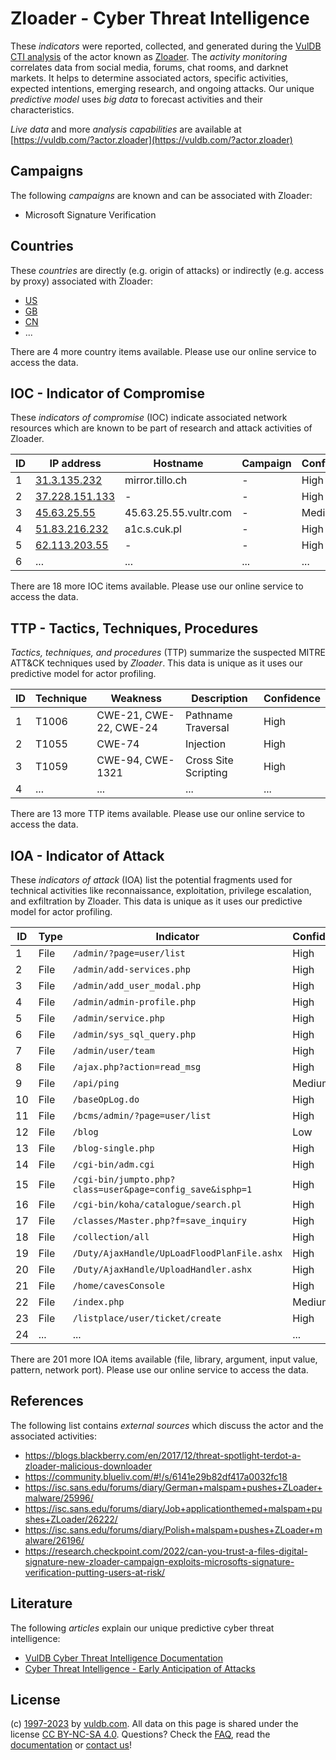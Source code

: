 # Zloader - Cyber Threat Intelligence

These _indicators_ were reported, collected, and generated during the [VulDB CTI analysis](https://vuldb.com/?kb.cti) of the actor known as [Zloader](https://vuldb.com/?actor.zloader). The _activity monitoring_ correlates data from social media, forums, chat rooms, and darknet markets. It helps to determine associated actors, specific activities, expected intentions, emerging research, and ongoing attacks. Our unique _predictive model_ uses _big data_ to forecast activities and their characteristics.

_Live data_ and more _analysis capabilities_ are available at [https://vuldb.com/?actor.zloader](https://vuldb.com/?actor.zloader)

## Campaigns

The following _campaigns_ are known and can be associated with Zloader:

* Microsoft Signature Verification

## Countries

These _countries_ are directly (e.g. origin of attacks) or indirectly (e.g. access by proxy) associated with Zloader:

* [US](https://vuldb.com/?country.us)
* [GB](https://vuldb.com/?country.gb)
* [CN](https://vuldb.com/?country.cn)
* ...

There are 4 more country items available. Please use our online service to access the data.

## IOC - Indicator of Compromise

These _indicators of compromise_ (IOC) indicate associated network resources which are known to be part of research and attack activities of Zloader.

ID | IP address | Hostname | Campaign | Confidence
-- | ---------- | -------- | -------- | ----------
1 | [31.3.135.232](https://vuldb.com/?ip.31.3.135.232) | mirror.tillo.ch | - | High
2 | [37.228.151.133](https://vuldb.com/?ip.37.228.151.133) | - | - | High
3 | [45.63.25.55](https://vuldb.com/?ip.45.63.25.55) | 45.63.25.55.vultr.com | - | Medium
4 | [51.83.216.232](https://vuldb.com/?ip.51.83.216.232) | a1c.s.cuk.pl | - | High
5 | [62.113.203.55](https://vuldb.com/?ip.62.113.203.55) | - | - | High
6 | ... | ... | ... | ...

There are 18 more IOC items available. Please use our online service to access the data.

## TTP - Tactics, Techniques, Procedures

_Tactics, techniques, and procedures_ (TTP) summarize the suspected MITRE ATT&CK techniques used by _Zloader_. This data is unique as it uses our predictive model for actor profiling.

ID | Technique | Weakness | Description | Confidence
-- | --------- | -------- | ----------- | ----------
1 | T1006 | CWE-21, CWE-22, CWE-24 | Pathname Traversal | High
2 | T1055 | CWE-74 | Injection | High
3 | T1059 | CWE-94, CWE-1321 | Cross Site Scripting | High
4 | ... | ... | ... | ...

There are 13 more TTP items available. Please use our online service to access the data.

## IOA - Indicator of Attack

These _indicators of attack_ (IOA) list the potential fragments used for technical activities like reconnaissance, exploitation, privilege escalation, and exfiltration by Zloader. This data is unique as it uses our predictive model for actor profiling.

ID | Type | Indicator | Confidence
-- | ---- | --------- | ----------
1 | File | `/admin/?page=user/list` | High
2 | File | `/admin/add-services.php` | High
3 | File | `/admin/add_user_modal.php` | High
4 | File | `/admin/admin-profile.php` | High
5 | File | `/admin/service.php` | High
6 | File | `/admin/sys_sql_query.php` | High
7 | File | `/admin/user/team` | High
8 | File | `/ajax.php?action=read_msg` | High
9 | File | `/api/ping` | Medium
10 | File | `/baseOpLog.do` | High
11 | File | `/bcms/admin/?page=user/list` | High
12 | File | `/blog` | Low
13 | File | `/blog-single.php` | High
14 | File | `/cgi-bin/adm.cgi` | High
15 | File | `/cgi-bin/jumpto.php?class=user&page=config_save&isphp=1` | High
16 | File | `/cgi-bin/koha/catalogue/search.pl` | High
17 | File | `/classes/Master.php?f=save_inquiry` | High
18 | File | `/collection/all` | High
19 | File | `/Duty/AjaxHandle/UpLoadFloodPlanFile.ashx` | High
20 | File | `/Duty/AjaxHandle/UploadHandler.ashx` | High
21 | File | `/home/cavesConsole` | High
22 | File | `/index.php` | Medium
23 | File | `/listplace/user/ticket/create` | High
24 | ... | ... | ...

There are 201 more IOA items available (file, library, argument, input value, pattern, network port). Please use our online service to access the data.

## References

The following list contains _external sources_ which discuss the actor and the associated activities:

* https://blogs.blackberry.com/en/2017/12/threat-spotlight-terdot-a-zloader-malicious-downloader
* https://community.blueliv.com/#!/s/6141e29b82df417a0032fc18
* https://isc.sans.edu/forums/diary/German+malspam+pushes+ZLoader+malware/25996/
* https://isc.sans.edu/forums/diary/Job+applicationthemed+malspam+pushes+ZLoader/26222/
* https://isc.sans.edu/forums/diary/Polish+malspam+pushes+ZLoader+malware/26196/
* https://research.checkpoint.com/2022/can-you-trust-a-files-digital-signature-new-zloader-campaign-exploits-microsofts-signature-verification-putting-users-at-risk/

## Literature

The following _articles_ explain our unique predictive cyber threat intelligence:

* [VulDB Cyber Threat Intelligence Documentation](https://vuldb.com/?kb.cti)
* [Cyber Threat Intelligence - Early Anticipation of Attacks](https://www.scip.ch/en/?labs.20201022)

## License

(c) [1997-2023](https://vuldb.com/?kb.changelog) by [vuldb.com](https://vuldb.com/?kb.about). All data on this page is shared under the license [CC BY-NC-SA 4.0](https://creativecommons.org/licenses/by-nc-sa/4.0/). Questions? Check the [FAQ](https://vuldb.com/?kb.faq), read the [documentation](https://vuldb.com/?kb) or [contact us](https://vuldb.com/?contact)!
